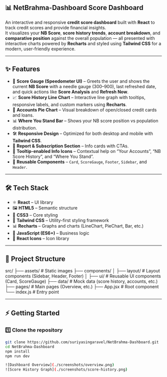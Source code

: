 ## 📊 NetBrahma-Dashboard Score Dashboard
An interactive and responsive **credit score dashboard** built with **React** to track credit scores and provide financial insights.  
It visualizes your **NB Score**, **score history trends**, **account breakdown**, and **comparative position** against the overall population — all presented with interactive charts powered by **Recharts** and styled using **Tailwind CSS** for a modern, user-friendly experience.


---

## ✨ Features
- 🧭 **Score Gauge (Speedometer UI)** – Greets the user and shows the current **NB Score** with a needle gauge (300–900), last refreshed date, and quick actions like **Score Analysis** and **Refresh Now**.
- 📈 **Score History Line Chart** – Interactive line graph with tooltips, responsive labels, and custom markers using **Recharts**.  
- 🥧 **Accounts Pie Chart** – Visual breakdown of open/closed credit cards and loans.  
- 📊 **Where You Stand Bar** – Shows your NB score position vs population distribution.  
- 🛠️ **Responsive Design** – Optimized for both desktop and mobile with **Tailwind CSS**.  
- 🧾 **Report & Subscription Section** – Info cards with CTAs.  
- 📌 **Tooltip-enabled Info Icons** – Contextual help on “Your Accounts”, “NB Score History”, and “Where You Stand”.  
- 🧩 **Reusable Components** – `Card`, `ScoreGauge`, `Footer`, `Sidebar`, and `Header`.

---

## 🛠️ Tech Stack

- ⚛️ **React** – UI library  
- 🖼️ **HTML5** – Semantic structure  
- 🎨 **CSS3** – Core styling  
- 💨 **Tailwind CSS** – Utility-first styling framework  
- 📊 **Recharts** – Graphs and charts (LineChart, PieChart, Bar, etc.)  
- 📜 **JavaScript (ES6+)** – Business logic  
- 🎨 **React Icons** – Icon library  

---

## 📂 Project Structure
src/
├── assets/ # Static images
├── components/
│ ├── layout/ # Layout components (Sidebar, Header, Footer)
│ ├── ui/ # Reusable UI components (Card, ScoreGauge)
├── data/ # Mock data (score history, accounts, etc.)
├── pages/ # Main pages (Overview, etc.)
├── App.jsx # Root component
└── index.js # Entry point

---

## ⚡ Getting Started

### 1️⃣ Clone the repository
```bash
git clone https://github.com/suriyasingaravel/NetBrahma-Dashboard.git
cd NetBrahma-Dashboard
npm install
npm run dev

![Dashboard Overview](./screenshots/overview.png)
![Score History Graph](./screenshots/score-history.png)

